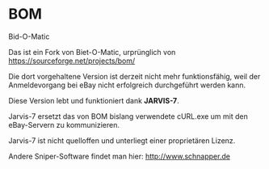 # BOM
Bid-O-Matic


Das ist ein Fork von Biet-O-Matic, urprünglich von https://sourceforge.net/projects/bom/

Die dort vorgehaltene Version ist derzeit nicht mehr funktionsfähig, weil der Anmeldevorgang bei eBay nicht erfolgreich durchgeführt werden kann.

Diese Version lebt und funktioniert dank **JARVIS-7**.

Jarvis-7 ersetzt das von BOM bislang verwendete cURL.exe um mit den eBay-Servern zu kommunizieren.

Jarvis-7 ist nicht quelloffen und unterliegt einer proprietären Lizenz.

 



Andere Sniper-Software findet man hier: http://www.schnapper.de

